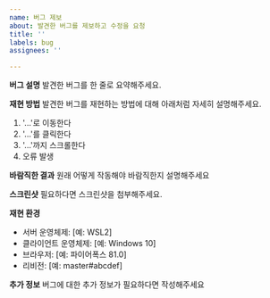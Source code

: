 ```yaml
---
name: 버그 제보
about: 발견한 버그를 제보하고 수정을 요청
title: ''
labels: bug
assignees: ''

---
```


**버그 설명**
발견한 버그를 한 줄로 요약해주세요.

**재현 방법**
발견한 버그를 재현하는 방법에 대해 아래처럼 자세히 설명해주세요.
1. '...'로 이동한다
2. '...'를 클릭한다
3. '...'까지 스크롤한다
4. 오류 발생

**바람직한 결과**
원래 어떻게 작동해야 바람직한지 설명해주세요

**스크린샷**
필요하다면 스크린샷을 첨부해주세요.

**재현 환경**
 - 서버 운영체제: [예: WSL2]
 - 클라이언트 운영체제: [예: Windows 10]
 - 브라우저: [예: 파이어폭스 81.0]
 - 리비전: [예: master#abcdef]

**추가 정보**
버그에 대한 추가 정보가 필요하다면 작성해주세요
